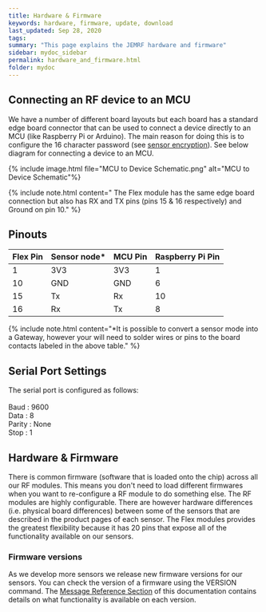 ```yaml
---
title: Hardware & Firmware
keywords: hardware, firmware, update, download
last_updated: Sep 28, 2020
tags:  
summary: "This page explains the JEMRF hardware and firmware"
sidebar: mydoc_sidebar
permalink: hardware_and_firmware.html
folder: mydoc
---
```


## Connecting an RF device to an MCU

We have a number of different board layouts but each board has a standard edge board connector that can be used to connect a device directly to an MCU (like Raspberry Pi or Arduino). The main reason for doing this is to configure the 16 character password (see [sensor encryption](encryption.html)). See below diagram for connecting a device to an MCU. 

{% include image.html file="MCU to Device Schematic.png" alt="MCU to Device Schematic"%}  

{% include note.html content="
The Flex module has the same edge board connection but also has RX and TX pins (pins 15 & 16 respectively) and Ground on pin 10." %}

## Pinouts

|Flex Pin|Sensor node*|MCU Pin|Raspberry Pi Pin|
|--------|------------|-------|----------------|
| 1 | 3V3 | 3V3 | 1 |
| 10 | GND | GND | 6 |
| 15 | Tx | Rx | 10 |
| 16 | Rx | Tx | 8 |

{% include note.html content="*It is possible to convert a sensor mode into a Gateway, however your will need to solder wires or pins to the board contacts labeled in the above table." %}


## Serial Port Settings

The serial port is configured as follows: <BR><BR>
Baud : 9600 <BR>
Data : 8 <BR>
Parity : None <BR>
Stop : 1 <BR>


## Hardware & Firmware
There is common firmware (software that is loaded onto the chip) across all our RF modules. This means you don't need to load different firmwares when you want to re-configure a RF module to do something else. The RF modules are highly configurable. There are however hardware differences (i.e. physical board differences) between some of the sensors that are described in the product pages of each sensor. The Flex modules provides the greatest flexibility because it has 20 pins that expose all of the functionality available on our sensors. 

### Firmware versions
As we develop more sensors we release new firmware versions for our sensors. You can check the version of a firmware using the VERSION command. The [Message Reference Section](rf_message_reference.html) of this documentation contains details on what functionality is available on each version. 



